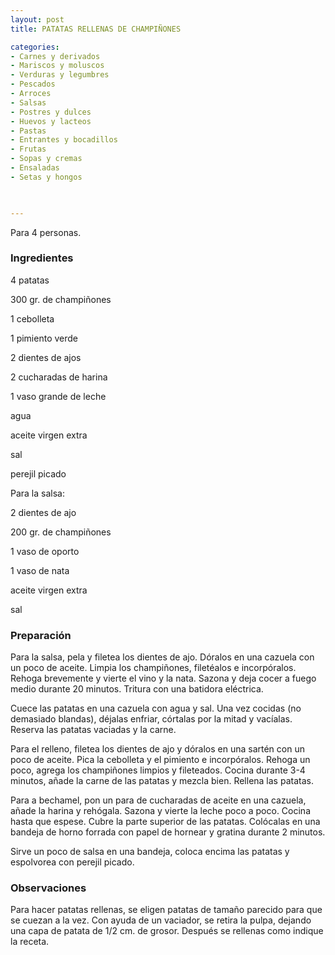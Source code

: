 ```yaml
---
layout: post
title: PATATAS RELLENAS DE CHAMPIÑONES

categories:
- Carnes y derivados
- Mariscos y moluscos
- Verduras y legumbres
- Pescados
- Arroces
- Salsas
- Postres y dulces
- Huevos y lacteos
- Pastas
- Entrantes y bocadillos
- Frutas
- Sopas y cremas
- Ensaladas
- Setas y hongos
 


---
```


Para 4 personas.

<h3>Ingredientes</h3>

4 patatas

300 gr. de champiñones

1 cebolleta

1 pimiento verde

2 dientes de ajos

2 cucharadas de harina

1 vaso grande de leche

agua

aceite virgen extra

sal

perejil picado

Para la salsa:

2 dientes de ajo

200 gr. de champiñones

1 vaso de oporto

1 vaso de nata

aceite virgen extra

sal

<h3>Preparación</h3>

Para la salsa, pela y filetea los dientes de ajo. Dóralos en una cazuela con un poco de aceite. Limpia los champiñones, filetéalos e incorpóralos. Rehoga brevemente y vierte el vino y la nata. Sazona y deja cocer a fuego medio durante 20 minutos. Tritura con una batidora eléctrica.

Cuece las patatas en una cazuela con agua y sal. Una vez cocidas (no demasiado blandas), déjalas enfriar, córtalas por la mitad y vacíalas. Reserva las patatas vaciadas y la carne.

Para el relleno, filetea los dientes de ajo y dóralos en una sartén con un poco de aceite. Pica la cebolleta y el pimiento e incorpóralos. Rehoga un poco, agrega los champiñones limpios y fileteados. Cocina durante 3-4 minutos, añade la carne de las patatas y mezcla bien. Rellena las patatas.

Para a bechamel, pon un para de cucharadas de aceite en una cazuela, añade la harina y rehógala. Sazona y vierte la leche poco a poco. Cocina hasta que espese. Cubre la parte superior de las patatas. Colócalas en una bandeja de horno forrada con papel de hornear y gratina durante 2 minutos.

Sirve un poco de salsa en una bandeja, coloca encima las patatas y espolvorea con perejil picado.

<h3>Observaciones</h3>

Para hacer patatas rellenas, se eligen patatas de tamaño parecido para que se cuezan a la vez. Con ayuda de un vaciador, se retira la pulpa, dejando una capa de patata de 1/2 cm. de grosor. Después se rellenas como indique la receta.

